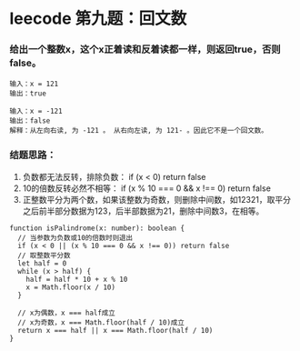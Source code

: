 # leecode 第九题：回文数
### 给出一个整数x，这个x正着读和反着读都一样，则返回true，否则false。
```
输入：x = 121
输出：true
```
```
输入：x = -121
输出：false
解释：从左向右读, 为 -121 。 从右向左读, 为 121- 。因此它不是一个回文数。
```
### 结题思路：
1. 负数都无法反转，排除负数： if (x < 0) return false
2. 10的倍数反转必然不相等： if (x % 10 === 0 && x !== 0) return false
3. 正整数平分为两个数，如果该整数为奇数，则删除中间数，如12321，取平分之后前半部分数据为123，后半部数据为21，删除中间数3，在相等。
```
function isPalindrome(x: number): boolean {
  // 当参数为负数或10的倍数时则退出
  if (x < 0 || (x % 10 === 0 && x !== 0)) return false
  // 取整数平分数
  let half = 0
  while (x > half) {
    half = half * 10 + x % 10
    x = Math.floor(x / 10)
  }

  // x为偶数，x === half成立
  // x为奇数，x === Math.floor(half / 10)成立
  return x === half || x === Math.floor(half / 10)
}
```